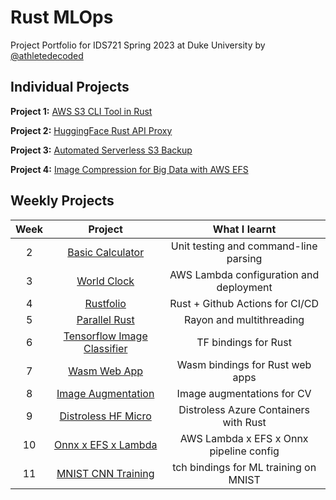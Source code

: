 # Rust MLOps

Project Portfolio for IDS721 Spring 2023 at Duke University by [@athletedecoded](https://github.com/athletedecoded)

## Individual Projects

**Project 1:** [AWS S3 CLI Tool in Rust](https://github.com/athletedecoded/rust-s3-cli)

**Project 2:** [HuggingFace Rust API Proxy](https://github.com/athletedecoded/hf-micro)

**Project 3:** [Automated Serverless S3 Backup](https://github.com/athletedecoded/s3-backup)

**Project 4:** [Image Compression for Big Data with AWS EFS](https://github.com/athletedecoded/img-compress)


## Weekly Projects

| Week  | Project                            | What I learnt                         |
|:---:  |:-------------:                      |:----:                                 |
| 2     | [Basic Calculator](./calculator)   | Unit testing and command-line parsing |
| 3     | [World Clock](./worldclock)   | AWS Lambda configuration and deployment |
| 4     | [Rustfolio](https://github.com/athletedecoded/rustfolio)   | Rust + Github Actions for CI/CD |
| 5     | [Parallel Rust](./parallel)   | Rayon and multithreading |
| 6     | [Tensorflow Image Classifier](./tf-rust)   | TF bindings for Rust |
| 7     | [Wasm Web App](./wasm)   | Wasm bindings for Rust web apps |
| 8     | [Image Augmentation](./img-aug)   | Image augmentations for CV |
| 9     | [Distroless HF Micro](https://github.com/athletedecoded/rustfolio)   | Distroless Azure Containers with Rust |
| 10     | [Onnx x EFS x Lambda](./onnx-aws)   | AWS Lambda x EFS x Onnx pipeline config|
| 11     | [MNIST CNN Training](./ml)   | tch bindings for ML training on MNIST|
